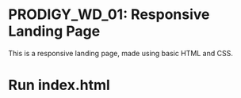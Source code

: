 # PRODIGY_WD_01: Responsive Landing Page

This is a responsive landing page, made using basic HTML and CSS.

# Run index.html
